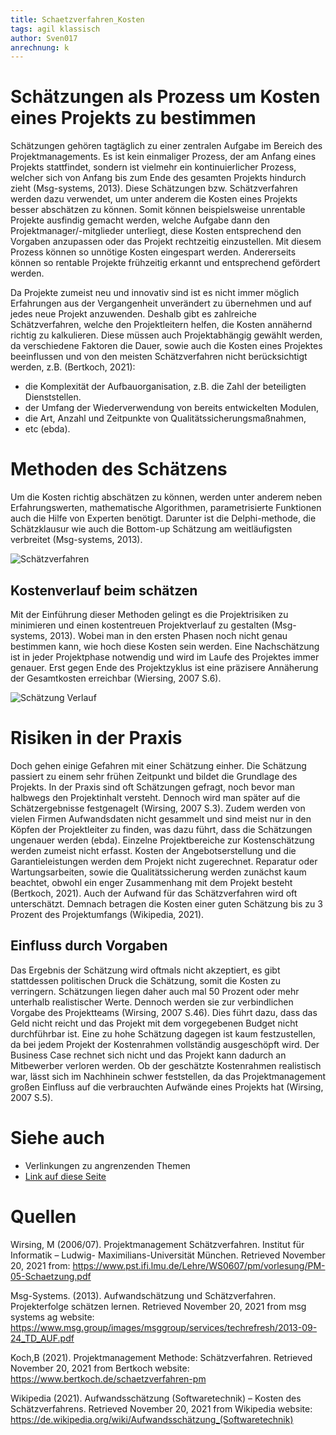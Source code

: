 ```yaml
---
title: Schaetzverfahren_Kosten
tags: agil klassisch
author: Sven017
anrechnung: k 
---
```


# Schätzungen als Prozess um Kosten eines Projekts zu bestimmen

Schätzungen gehören tagtäglich zu einer zentralen Aufgabe im Bereich des Projektmanagements. 
Es ist kein einmaliger Prozess, der am Anfang eines Projekts stattfindet, sondern ist vielmehr ein kontinuierlicher Prozess, 
welcher sich von Anfang bis zum Ende des gesamten Projekts hindurch zieht (Msg-systems, 2013). 
Diese Schätzungen bzw. Schätzverfahren werden dazu verwendet, um unter anderem die Kosten eines Projekts besser abschätzen zu können. 
Somit können beispielsweise unrentable Projekte ausfindig gemacht werden, welche Aufgabe dann den Projektmanager/-mitglieder unterliegt, 
diese Kosten entsprechend den Vorgaben anzupassen oder das Projekt rechtzeitig einzustellen. 
Mit diesem Prozess können so unnötige Kosten eingespart werden. Andererseits können so rentable Projekte frühzeitig erkannt und entsprechend gefördert werden.

Da Projekte zumeist neu und innovativ sind ist es nicht immer möglich Erfahrungen aus der Vergangenheit unverändert zu übernehmen 
und auf jedes neue Projekt anzuwenden. Deshalb gibt es zahlreiche Schätzverfahren, welche den Projektleitern helfen, die Kosten annähernd richtig zu kalkulieren. 
Diese müssen auch Projektabhängig gewählt werden, da verschiedene Faktoren die Dauer, sowie auch die Kosten eines Projektes beeinflussen 
und von den meisten Schätzverfahren nicht berücksichtigt werden, z.B. (Bertkoch, 2021):

*	die Komplexität der Aufbauorganisation, z.B. die Zahl der beteiligten Dienststellen.
*	der Umfang der Wiederverwendung von bereits entwickelten Modulen,
*	die Art, Anzahl und Zeitpunkte von Qualitätssicherungsmaßnahmen,
*	etc (ebda).

# Methoden des Schätzens

Um die Kosten richtig abschätzen zu können, werden unter anderem neben Erfahrungswerten, mathematische Algorithmen, 
parametrisierte Funktionen auch die Hilfe von Experten benötigt. Darunter ist die Delphi-methode, die Schätzklausur 
wie auch die Bottom-up Schätzung am weitläufigsten verbreitet (Msg-systems, 2013).



![Schätzverfahren](https://user-images.githubusercontent.com/92786983/142908450-9e7ba794-7acc-464d-af63-1de9291c2dc6.jpg)




## Kostenverlauf beim schätzen

Mit der Einführung dieser Methoden gelingt es die Projektrisiken zu minimieren und einen kostentreuen Projektverlauf zu gestalten (Msg-systems, 2013). 
Wobei man in den ersten Phasen noch nicht genau bestimmen kann, wie hoch diese Kosten sein werden. 
Eine Nachschätzung ist in jeder Projektphase notwendig und wird im Laufe des Projektes immer genauer. 
Erst gegen Ende des Projektzyklus ist eine präzisere Annäherung der Gesamtkosten erreichbar (Wiersing, 2007 S.6). 



![Schätzung Verlauf](https://user-images.githubusercontent.com/92786983/142908638-2952ff7d-048d-4e1a-90e8-974715665edb.jpg)




# Risiken in der Praxis

Doch gehen einige Gefahren mit einer Schätzung einher. Die Schätzung passiert zu einem sehr frühen Zeitpunkt und bildet die Grundlage des Projekts. 
In der Praxis sind oft Schätzungen gefragt, noch bevor man halbwegs den Projektinhalt versteht.
Dennoch wird man später auf die Schätzergebnisse festgenagelt (Wirsing, 2007 S.3).
Zudem werden von vielen Firmen Aufwandsdaten nicht gesammelt und sind meist nur in den Köpfen der Projektleiter zu finden, 
was dazu führt, dass die Schätzungen ungenauer werden (ebda).
Einzelne Projektbereiche zur Kostenschätzung werden zumeist nicht erfasst. Kosten der Angebotserstellung und die Garantieleistungen 
werden dem Projekt nicht zugerechnet. Reparatur oder Wartungsarbeiten, sowie die Qualitätssicherung werden zunächst kaum beachtet, 
obwohl ein enger Zusammenhang mit dem Projekt besteht (Bertkoch, 2021). Auch der Aufwand für das Schätzverfahren wird oft unterschätzt. 
Demnach betragen die Kosten einer guten Schätzung bis zu 3 Prozent des Projektumfangs (Wikipedia, 2021).

## Einfluss durch Vorgaben

Das Ergebnis der Schätzung wird oftmals nicht akzeptiert, es gibt stattdessen politischen Druck die Schätzung, somit die Kosten zu verringern. 
Schätzungen liegen daher auch mal 50 Prozent oder mehr unterhalb realistischer Werte. 
Dennoch werden sie zur verbindlichen Vorgabe des Projektteams (Wirsing, 2007 S.46). Dies führt dazu, dass das Geld nicht reicht 
und das Projekt mit dem vorgegebenen Budget nicht durchführbar ist. Eine zu hohe Schätzung dagegen ist kaum festzustellen, 
da bei jedem Projekt der Kostenrahmen vollständig ausgeschöpft wird. Der Business Case rechnet sich nicht und das Projekt kann dadurch 
an Mitbewerber verloren werden. Ob der geschätzte Kostenrahmen realistisch war, lässt sich im Nachhinein schwer feststellen, 
da das Projektmanagement großen Einfluss auf die verbrauchten Aufwände eines Projekts hat (Wirsing, 2007 S.5).




# Siehe auch

* Verlinkungen zu angrenzenden Themen
* [Link auf diese Seite](Schaetzverfahren_Kosten.md)


# Quellen

Wirsing, M (2006/07). Projektmanagement Schätzverfahren. 
Institut für Informatik – Ludwig- Maximilians-Universität München. Retrieved November 20, 2021 from:
https://www.pst.ifi.lmu.de/Lehre/WS0607/pm/vorlesung/PM-05-Schaetzung.pdf

Msg-Systems. (2013). Aufwandschätzung und Schätzverfahren. Projekterfolge schätzen lernen. 
Retrieved November 20, 2021 from msg systems ag website:
https://www.msg.group/images/msggroup/services/techrefresh/2013-09-24_TD_AUF.pdf

Koch,B (2021). Projektmanagement Methode: Schätzverfahren. 
Retrieved November 20, 2021 from Bertkoch website: 
https://www.bertkoch.de/schaetzverfahren-pm

Wikipedia (2021). Aufwandsschätzung (Softwaretechnik) – Kosten des Schätzverfahrens.
Retrieved November 20, 2021 from Wikipedia website:
https://de.wikipedia.org/wiki/Aufwandsschätzung_(Softwaretechnik)
